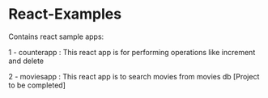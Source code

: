 # React-Examples

Contains react sample apps:

1 - counterapp : This react app is for performing operations like increment and delete

2 - moviesapp : This react app is to search movies from movies db 
     [Project to be completed]
